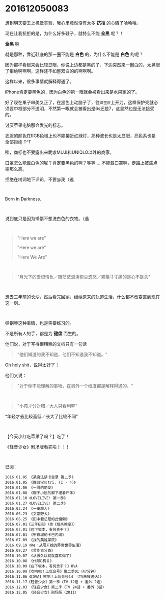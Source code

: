 # 201612050083

想到明天要去上机做实验，我心里竟然没有太多 **抗拒** 的心情了哈哈哈。

现在让我抗拒的是，为什么好多鞋子，就特么不能 **全黑** 呢？！

**全黑** 啊

就是那种，靠近鞋底的那一圈不能是 **白色** 的，为什么不能是 **白色** 的呢？

因为那样看起来会比较显眼，你说上边都是黑的了，下边突然来一圈白的，太晃眼了拒绝啊啊啊，这样还不如整双白的的啊啊啊。

这样以来，很多事情就解释得通了。

iPhone肯定要黑色的，因为白色的第一眼就会被看出来是水果家的了。

好了现在果子审美又正了，在黑色上动脑子了，往`深空灰`上开刀，这样保护壳就必须要中框部分不透明，不然第一眼就会被看出是6s还是7，这显然也是无法接受的。

讨厌苹果电脑那会发光的标志。

衣服的颜色在RGB色域上也不能接近红绿灯，那种波长也是太显眼，亮色系也是全部拒绝 T^T

唉，商标也不要露出来跪求MUJI和UNIQLO以外的商家。

口罩怎么能戴白色的呢？肯定要黑色的啊？等等.....不能戴口罩啊，走路上被焦点率那么高。

拒绝在树洞地下评论，不要@我（逃

<br/>

Born in Darkness.

<br/>

说到底只是因为懒惰不想洗白色的衣物。（逃

<br/>

> "Here we are"
>
> "Here we are"
>
> "Here We Are"

<br/>

> "月光下的爱恨情仇／随茫茫浪涛前尘悠悠／紧箍寸寸痛的是心不是头"

<br/>

想去三年前的长沙，然后看完回家，继续原来的轨道生活，什么都不改变直到现在这一刻。

<br/>

弹钢琴这种事情，也是需要练习的。

不是所有人的手，都是为 **键盘** 而生的。

他们说，对于写得很糟糕的文档只有一句话

> "他们知道的我不知道，他们不知道我不知道。"

Oh holy shit，说得太好了！

他们又说：

> "对于你不能理解的事物，在另外一个维度都是解释得通的。"

<br/>

> "小孩才分对错／大人只看利弊"

“年轻才去比较高低／长大了比较不同”

<br/>

【今天小红吃苹果了吗？】吃了！

《轻音少女》剧场版看完啦！！！

<br/>

已阅：

```
2016.01.05 《某魔法禁书目录 第二季》
2016.01.05 《数码宝贝tri. (1 - 4)》
2016.01.06 《一周的朋友》
2016.01.08 《樱子小姐的脚下埋着尸体》
2016.01.10 《LOVELIVE! 第一季》
2016.01.27 《LOVELIVE! 第二季》
2016.02.24 《一拳超人》
2016.06.23 《文豪野犬》
2016.06.25 《田中君总是如此慵懒》
2016.07.01《三年E班》（原《暗杀教室》）
2016.07.01《在下坂本，有何贵干？》
2016.07.01 《甲铁城的卡巴内瑞》
2016.07.09 《我的英雄学院》
2016.09.19 《Re：从零开始的异常世界生活》
2016.09.27 《灵能百分百》
2016.10.07 《从很久以前就喜欢你了》
2016.10.08 《代号D机关》
2016.10.09《在下坂本，有何贵干？》OVA
2016.10.09《吹响吧！上低音号》第二季01（47分钟）
2016.11.06 《【OVA】吹响！上低音号14 （TV未放送话）》
2016.11.17《轻音少女》第一季（TV 12话 + 番外 2话）
2016.12.03 《轻音少女》第二季（TV 24话 + 番外 3话）
2016.12.05 《轻音少女》剧场版（2011）
```


